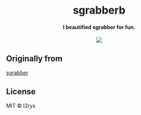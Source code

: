 <h1 align="center">sgrabberb</h1>
<h4 align="center">I beautified sgrabber for fun.
</h4>
<p align="center">
	<a href="https://python.com"><img src="https://img.shields.io/badge/python-3670A0?style=flat-square&logo=python&logoColor=ffdd54"></img></a>
</p>


## Originally from
[sgrabber](https://github.com/6uv/sgrabber)

## License
MIT © I2rys
